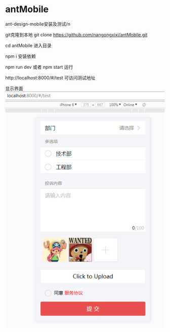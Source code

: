 # antMobile
ant-design-mobile安装及测试/n

git克隆到本地
git clone https://github.com/nangongxixi/antMobile.git

cd antMobile  进入目录

npm i    安装依赖

npm run dev  或者  npm start    运行

http://localhost:8000/#/test   可访问测试地址


显示界面
![Image text](https://raw.githubusercontent.com/nangongxixi/antMobile/master/public/test.png)
